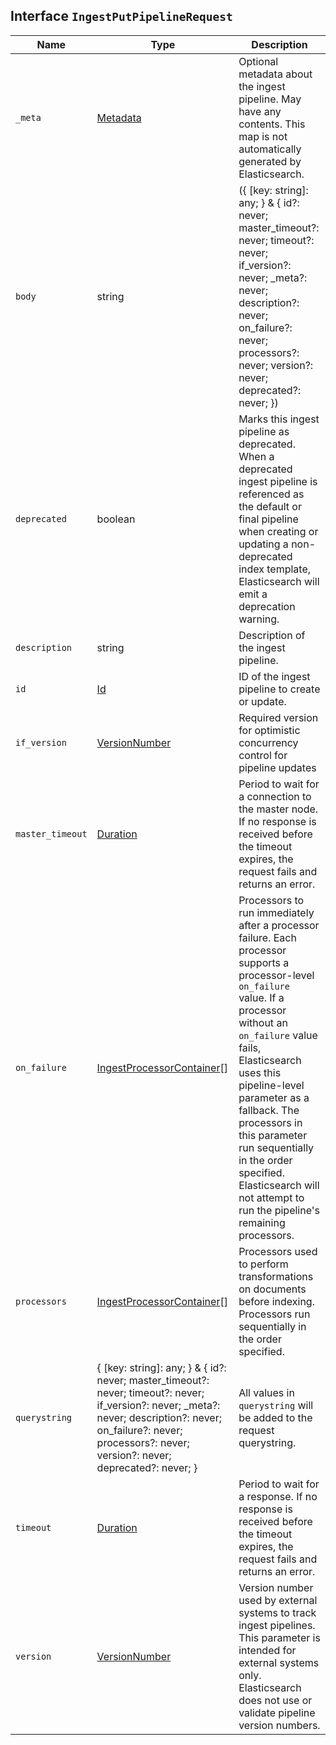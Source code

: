 ## Interface `IngestPutPipelineRequest`

| Name | Type | Description |
| - | - | - |
| `_meta` | [Metadata](./Metadata.md) | Optional metadata about the ingest pipeline. May have any contents. This map is not automatically generated by Elasticsearch. |
| `body` | string | ({ [key: string]: any; } & { id?: never; master_timeout?: never; timeout?: never; if_version?: never; _meta?: never; description?: never; on_failure?: never; processors?: never; version?: never; deprecated?: never; }) | All values in `body` will be added to the request body. |
| `deprecated` | boolean | Marks this ingest pipeline as deprecated. When a deprecated ingest pipeline is referenced as the default or final pipeline when creating or updating a non-deprecated index template, Elasticsearch will emit a deprecation warning. |
| `description` | string | Description of the ingest pipeline. |
| `id` | [Id](./Id.md) | ID of the ingest pipeline to create or update. |
| `if_version` | [VersionNumber](./VersionNumber.md) | Required version for optimistic concurrency control for pipeline updates |
| `master_timeout` | [Duration](./Duration.md) | Period to wait for a connection to the master node. If no response is received before the timeout expires, the request fails and returns an error. |
| `on_failure` | [IngestProcessorContainer](./IngestProcessorContainer.md)[] | Processors to run immediately after a processor failure. Each processor supports a processor-level `on_failure` value. If a processor without an `on_failure` value fails, Elasticsearch uses this pipeline-level parameter as a fallback. The processors in this parameter run sequentially in the order specified. Elasticsearch will not attempt to run the pipeline's remaining processors. |
| `processors` | [IngestProcessorContainer](./IngestProcessorContainer.md)[] | Processors used to perform transformations on documents before indexing. Processors run sequentially in the order specified. |
| `querystring` | { [key: string]: any; } & { id?: never; master_timeout?: never; timeout?: never; if_version?: never; _meta?: never; description?: never; on_failure?: never; processors?: never; version?: never; deprecated?: never; } | All values in `querystring` will be added to the request querystring. |
| `timeout` | [Duration](./Duration.md) | Period to wait for a response. If no response is received before the timeout expires, the request fails and returns an error. |
| `version` | [VersionNumber](./VersionNumber.md) | Version number used by external systems to track ingest pipelines. This parameter is intended for external systems only. Elasticsearch does not use or validate pipeline version numbers. |
